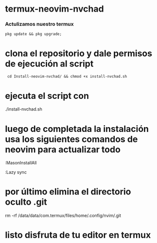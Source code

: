 # termux-neovim-nvchad 

### **Actulizamos nuestro termux**

<pre><code>pkg update && pkg upgrade;</code></pre>


# clona el repositorio y dale permisos de ejecución al script 

<pre><code> cd Install-neovim-nvchad/ && chmod +x install-nvchad.sh</code></pre>

# ejecuta el script con 
./install-nvchad.sh

# luego de completada la instalación usa los siguientes comandos de neovim para actualizar todo 

:MasonInstallAll


:Lazy sync

# por último elimina el directorio oculto .git 

rm -rf /data/data/com.termux/files/home/.config/nvim/.git

# listo disfruta de tu editor en termux 
